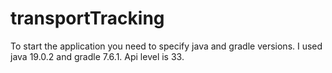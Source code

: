 # transportTracking
To start the application you need to specify java and gradle versions. I used java 19.0.2 and gradle 7.6.1.
Api level is 33.